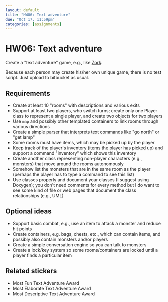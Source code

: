 ```yaml
---
layout: default
title: "HW06: Text adventure"
due: "Oct 17, 11:59pm"
categories: [assignments]
---
```


# HW06: Text adventure

Create a "text adventure" game, e.g., like [Zork](http://iplayif.com/?story=http%3A%2F%2Fwww.ifarchive.org%2Fif-archive%2Fgames%2Fzcode%2Fzdungeon.z5).

Because each person may create his/her own unique game, there is no test script. Just upload to bitbucket as usual.

## Requirements

- Create at least 10 "rooms" with descriptions and various exits
- Support at least two players, who switch turns; create only one Player class to represent a single player, and create two objects for two players
- Use `map` and possibly other templated containers to link rooms through various directions
- Create a simple parser that interprets text commands like "go north" or "get lamp"
- Some rooms must have items, which may be picked up by the player
- Keep track of the player's inventory (items the player has picked up) and support a command "inventory" which shows this inventory
- Create another class representing non-player characters (e.g., monsters) that move around the rooms autonomously
- Somehow list the monsters that are in the same room as the player (perhaps the player has to type a command to see this list)
- Use classes properly and document your classes (I suggest using Doxygen); you don't need comments for every method but I do want to see some kind of file or web pages that document the class relationships (e.g., UML)

## Optional ideas

- Support basic combat, e.g., use an item to attack a monster and reduce hit points
- Create containers, e.g. bags, chests, etc., which can contain items, and possibly also contain monsters and/or players
- Create a simple conversation engine so you can talk to monsters
- Create a lock/key system so some rooms/containers are locked until a player finds a particular item

## Related stickers

- Most Fun Text Adventure Award
- Most Elaborate Text Adventure Award
- Most Descriptive Text Adventure Award

